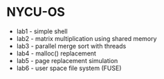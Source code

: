 # NYCU-OS
* lab1 - simple shell
* lab2 - matrix multiplication using shared memory
* lab3 - parallel merge sort with threads
* lab4 - malloc() replacement
* lab5 - page replacement simulation
* lab6 - user space file system (FUSE)
